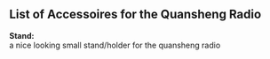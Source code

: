 <h2>List of Accessoires for the Quansheng Radio</h2>

<b>Stand:</b><br>
a nice looking small stand/holder for the quansheng radio
